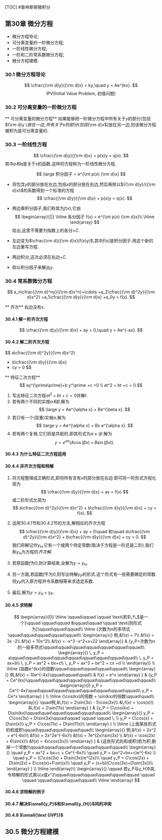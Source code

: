[TOC]
#普林斯顿微积分
## 第30章 微分方程
- 微分方程导论;
- 可分离变量的一阶微分方程;
- 一阶线性微分方程;
- 一阶和二阶常系数微分方程;
- 微分方程建模.

### 30.1 微分方程导论

$$
\cfrac{{\rm d}y}{{\rm d}x} = ky,\quad y = Ae^{kx}.
$$
$$
\text {IPV(Initial  Value Problem, 初值问题)}
$$

### 30.2 可分离变量的一阶微分方程

** 可分离变量的微分方程**
如果能够把一阶微分方程中所有关于$y$的部分(包括${\rm d}y $)放在一边,所有关于$x$的部分(包括${\rm d}x$)放在另一边,则该微分方程被积为是可分离变量的.

### 30.3 一阶线性方程

$$
\cfrac{{\rm d}y}{{\rm d}x} + p(x)y = q(x).
$$
其中$p和q$是关于$x$的函数.这样的方程称为一阶线性微分方程.

$$
\large 积分因子 = e^{\int p(x) {\rm d}x}
$$

- 将包含$y$的部分放在左边,包括$x$的部分放在右边,然后再除以${{\rm d}y}/{{\rm d}x}$的系数得到一个标准的方程
$$
\cfrac{{\rm d}y}{{\rm d}x} + p(x)y = q(x).
$$

- 两边乘积分因子,我们称其为$f(x)$,它由
$$
\begin{array}{||}
\hline
各分因子 f(x) = e^{\int p(x) {\rm d}x}\\
\hline
\end{array}
$$
给出,这里不需要为指数上的各分$+C$.

- 左边变为$\cfrac{\rm d}{{\rm d}x}(f(x)y)$,其中$f(x)$是积分因子.用这个新的左边重写方程.

- 两边积分,这次必须在右边$+C$.

- 除以积分因子来解出$y$.

### 30.4 常系数微分方程
$$
a_n\cfrac{{\rm d}^ny}{{\rm d}x^n}+\cdots
+a_2\cfrac{{\rm d}^2y}{{\rm d}x^2}
+a_1\cfrac{{\rm d}y}{{\rm d}x}
+a_0y = f(x).
$$

** 齐次** 右边没有$x$.


#### 30.4.1 解一阶齐次方程

$$
\cfrac{{\rm d}y}{{\rm d}x} + ay = 0,\quad y = Ae^{-ax}.
$$


#### 30.4.2 解二阶齐次方程

$$
a\cfrac{{\rm d}^2y}{{\rm d}x^2}
+ b\cfrac{{\rm d}y}{{\rm d}x}
+ cy = 0
$$

** 特征二次方程**
$$
ay^{\prime\prime}+b y^\prime +c =0 \\
at^2 + bt +c = 0
$$

1. 写出特征二次方程$at^2 + bt + c =0$并解$t$.
2. 若有两个不同的实根$\alpha 和 \beta$,解为
$$
\large y = Ae^{\alpha x} + Be^{\beta x}.
$$
3. 若只有一个(双重)实根$\alpha$,解为
$$
\large y = Ae^{\alpha x} + Bx e^{\alpha x}.
$$
4. 若有两个复根,它们将是共轭的,即其形式为$\alpha \pm {\mathbb i}\beta$.解为
$$
y= e^{\alpha x}(A\cos(\beta x) + B\sin(\beta x)).
$$

#### 30.4.3 为什么特征二次方程适用

#### 30.4.4 非齐次方程和特解
1. 将方程整理成正确形式,即将所有含有$x$的部分放在右边.即可将一阶形式方程化简为
$$
\cfrac{{\rm d}y}{{\rm d}x} + ay = f(x)
$$
或二阶形式化简为
$$
a\cfrac{{\rm d}^2y}{{\rm d}x^2} + b\cfrac{{\rm d}y}{{\rm d}x} + cy = f(x).
$$

2. 运用30.4.1节和30.4.2节的方法,解相应的齐次方程
$$
\cfrac{{\rm d}y}{{\rm d}x} + ay = 0\quad 和\quad a\cfrac{{\rm d}^2y}{{\rm d}x^2} + b\cfrac{{\rm d}y}{{\rm d}x} + cy = 0.
$$
我们将解记作$y_H$,它有一个或两个待定常数(取决于方程是一阶还是二阶).我们称$y_H$为方程的*齐次解*.

3. 若原函数$f$为$0$,则计算结束,全解为$y=y_H$.

4. 另一方面,若函数$f$不为0,则写出特解$y_P$的形式.这个形式有一些需要确定的常数.将$y_P$代入原方程并令系数相等来求选定系数.

5. 最后,解为$y=y_H + y_P$.

#### 30.4.5 求特解

$$
\begin{array}{l|l}
\hline
\qquad\qquad \qquad \text{若$\,f\,$是一个}\qquad \qquad\qquad  &\qquad\qquad \qquad  \text{则形式为}\qquad\qquad\qquad\\
\hline
{次数为n的多项式\qquad\qquad\qquad\qquad\qquad\\
\begin{array}{}
例,&f(x) = 7\\
&f(x) = 3x -2\\
&f(x) = 10x^2\\
&f(x) = -x^3 -x^2+x+22
\end{array}}
&
{y_P=次数为n的一般多项式\qquad\qquad\qquad\qquad\qquad\qquad\qquad\\
\begin{array}{}
\, y_P = a\qquad\qquad\qquad\qquad\qquad\qquad\qquad\qquad\quad\\
\, y_P = ax+b\\
\, y_P = ax^2 + bx+c\\
\, y_P = ax^3 + bx^2 + cx +d \\
\end{array}}
\\
\hline
{指数e^{kx}的倍数\qquad\qquad\qquad\qquad\qquad\\
\begin{array}{}
例,&f(x) = 10e^{-4x}\qquad\qquad\quad\\
& f(x) = e^x
\end{array}
}
&
{y_P = Ce^{kx}\qquad\qquad\qquad\qquad\qquad\qquad\qquad\qquad\qquad\\
\begin{array}{l}
y_P = Ce^{-4x}\quad\qquad\qquad\qquad\qquad\qquad\qquad\qquad\\
y_P = Ce^x
\end{array}
}
\\
\hline
{\cos(kx)的倍数 + \sin(kx)的倍数\qquad\quad\\
\begin{array}{}
\quad例,&\,f(x) = 2\sin(3x) - 5\cos(3x)\\
&\,f(x) = \cos(x)\\
&\,f(x) = 2\sin(11x)
\end{array}
}
&
{y_P = C\cos(kx) + D\sin(kx)\qquad\quad\qquad\qquad\qquad\qquad\\
\begin{array}{}
 y_P = C\cos(3x) + D\sin(3x)\qquad\qquad \qquad \qquad \, \\
 y_P = C\cos(x) + D\sin(x)\\
 y_P = C\cos(11x) + D\sin(11x)\\
\end{array}
}
\\
\hline
{上面某些形式的和或积\qquad\qquad\qquad\qquad\quad\\
\begin{array}{}
例,&f(x) = 2x^2 + e^{-6x}\\
&f(x) = 2x^2e^{-6x}\\
&f(x) = 7e^{2x}\sin(3x) \\
&f(x) = \cos(2x) + 6\sin(x)\\
&f(x) = 4x\cos(3x)\\
\end{array}
}
&
{这些形式的和或积(若为积,删掉一个常数)\qquad\qquad\qquad\quad\qquad\qquad\qquad\\
\begin{array}{}
\quad y_P = ax^2 + bx+c + Ce^{-6x}\\
\quad y_P = (ax^2+bx+c)e^{-6x} \\
\quad y_P = (C\cos(3x) + D\sin(3x))e^{2x}\\
\quad y_P = C\cos(2x) + D\sin(2x) + E\cos(x)+F\sin(x)\\
\quad y_P = (x+b)(C\cos(3x)+D\sin(3x))\\
\end{array}
}
\\
\hline
\end{array}\\
\begin{array}{}
\qquad 若y_P与y_H冲突,令特解的形式乘以x或x^2\qquad\qquad\qquad\qquad\qquad\qquad \qquad \qquad \qquad\qquad\qquad\qquad\\
\hline
\end{array}
$$

#### 30.4.6 求特解的例子

#### 30.4.7 解决$\small{y_P}$和$\small{y_{H}}$间的冲突

#### 30.4.8 $\small{\text {IVP}}$

## 30.5 微分方程建模
